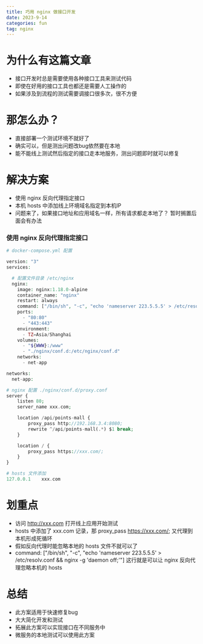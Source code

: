 ```yaml
---
title: 巧用 nginx 做接口开发
date: 2023-9-14
categories: fun
tag: nginx
---
```


# 为什么有这篇文章

- 接口开发时总是需要使用各种接口工具来测试代码
- 即使在好用的接口工具也都还是需要人工操作的
- 如果涉及到流程的测试需要调接口很多次，很不方便

# 那怎么办？

- 直接部署一个测试环境不就好了
- 确实可以，但是测出问题改bug依然要在本地
- 能不能线上测试然后指定的接口走本地服务，测出问题即时就可以修复

# 解决方案

- 使用 nginx 反向代理指定接口
- 本机 hosts 中添加线上环境域名指定到本机IP
- 问题来了，如果接口地址和应用域名一样，所有请求都走本地了？ 暂时搁置后面会有办法

### 使用 nginx 反向代理指定接口

``` php
# docker-compose.yml 配置

version: "3"
services:

  # 配置文件目录 /etc/nginx
  nginx:
    image: nginx:1.18.0-alpine
    container_name: "nginx"
    restart: always
    command: ["/bin/sh", "-c", "echo 'nameserver 223.5.5.5' > /etc/resolv.conf && nginx -g 'daemon off;'"]
    ports:
      - "80:80"
      - "443:443"
    environment:
      - TZ=Asia/Shanghai
    volumes:
      - "${WWW}:/www"
      - "./nginx/conf.d:/etc/nginx/conf.d"
    networks:
      - net-app

networks:
  net-app:

# nginx 配置 ./nginx/conf.d/proxy.conf
server {
    listen 80;
    server_name xxx.com;

    location /api/points-mall {
        proxy_pass http://192.168.3.4:8080;
        rewrite ^/api/points-mall(.*) $1 break;
    }

    location / {
        proxy_pass https://xxx.com/;
    }
}

# hosts 文件添加
127.0.0.1    xxx.com
```

# 划重点

- 访问 http://xxx.com 打开线上应用开始测试
- hosts 中添加了 xxx.com 记录，那 proxy_pass https://xxx.com/; 又代理到本机形成死循环
- 假如反向代理时能忽略本地的 hosts 文件不就可以了
- command: ["/bin/sh", "-c", "echo 'nameserver 223.5.5.5' > /etc/resolv.conf && nginx -g 'daemon off;'"] 这行就是可以让 nginx 反向代理忽略本机的 hosts

# 总结

- 此方案适用于快速修复bug
- 大大简化开发和测试
- 拓展此方案可以实现接口在不同服务中
- 微服务的本地测试可以使用此方案